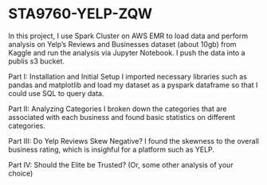# STA9760-YELP-ZQW

In this project, I use Spark Cluster on AWS EMR to load data and perform analysis on Yelp’s Reviews and Businesses dataset (about 10gb) from Kaggle and run the analysis via Jupyter Notebook.
I push the data into a publis s3 bucket.

Part I: Installation and Initial Setup
I imported necessary libraries such as pandas and matplotlib and load my dataset as a pyspark dataframe so that I could use SQL to query data.

Part II: Analyzing Categories
I broken down the categories that are associated with each business and found basic statistics on different categories.

Part III: Do Yelp Reviews Skew Negative?
I found the skewness to the overall business rating, which is insighful for a platform such as YELP.

Part IV: Should the Elite be Trusted? (Or, some other analysis of your choice)
